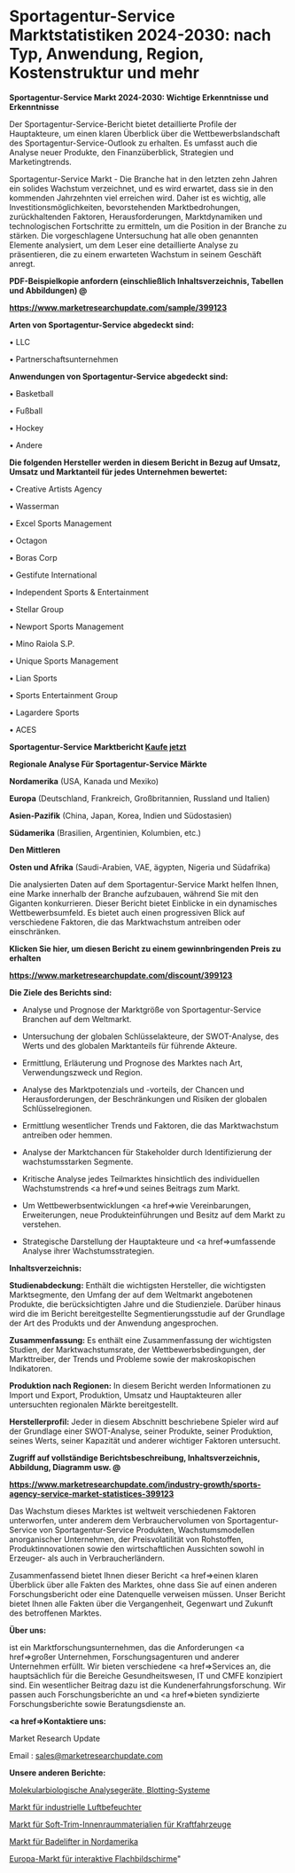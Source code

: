 # Sportagentur-Service Marktstatistiken 2024-2030: nach Typ, Anwendung, Region, Kostenstruktur und mehr

<strong>Sportagentur-Service Markt 2024-2030: Wichtige Erkenntnisse und Erkenntnisse</strong>

Der Sportagentur-Service-Bericht bietet detaillierte Profile der Hauptakteure, um einen klaren Überblick über die Wettbewerbslandschaft des Sportagentur-Service-Outlook zu erhalten. Es umfasst auch die Analyse neuer Produkte, den Finanzüberblick, Strategien und Marketingtrends.

Sportagentur-Service Markt - Die Branche hat in den letzten zehn Jahren ein solides Wachstum verzeichnet, und es wird erwartet, dass sie in den kommenden Jahrzehnten viel erreichen wird. Daher ist es wichtig, alle Investitionsmöglichkeiten, bevorstehenden Marktbedrohungen, zurückhaltenden Faktoren, Herausforderungen, Marktdynamiken und technologischen Fortschritte zu ermitteln, um die Position in der Branche zu stärken. Die vorgeschlagene Untersuchung hat alle oben genannten Elemente analysiert, um dem Leser eine detaillierte Analyse zu präsentieren, die zu einem erwarteten Wachstum in seinem Geschäft anregt.



<strong><b>PDF-Beispielkopie anfordern (einschließlich Inhaltsverzeichnis, Tabellen und Abbildungen) @ </b></strong>

<strong><a href=https://www.marketresearchupdate.com/sample/399123>

<strong>https://www.marketresearchupdate.com/sample/399123</u></a></strong></strong>



<strong>Arten von Sportagentur-Service abgedeckt sind:</strong>

• LLC

• Partnerschaftsunternehmen



<strong>Anwendungen von Sportagentur-Service abgedeckt sind:</strong>

• Basketball

• Fußball

• Hockey

• Andere



<strong>Die folgenden Hersteller werden in diesem Bericht in Bezug auf Umsatz, Umsatz und Marktanteil für jedes Unternehmen bewertet:</strong>

• Creative Artists Agency

• Wasserman

• Excel Sports Management

• Octagon

• Boras Corp

• Gestifute International

• Independent Sports & Entertainment

• Stellar Group

• Newport Sports Management

• Mino Raiola S.P.

• Unique Sports Management

• Lian Sports

• Sports Entertainment Group

• Lagardere Sports

• ACES



<strong>Sportagentur-Service Marktbericht <a href=https://www.marketresearchupdate.com/buynow/399123>Kaufe jetzt</a></strong>



<strong>Regionale Analyse Für Sportagentur-Service Märkte</strong>



<strong>Nordamerika</strong> (USA, Kanada und Mexiko)



<strong>Europa</strong> (Deutschland, Frankreich, Großbritannien, Russland und Italien)



<strong>Asien-Pazifik</strong> (China, Japan, Korea, Indien und Südostasien)



<strong>Südamerika</strong> (Brasilien, Argentinien, Kolumbien, etc.)



<strong>Den Mittleren</strong> 

<strong>Osten und Afrika</strong> (Saudi-Arabien, VAE, ägypten, Nigeria und Südafrika)

Die analysierten Daten auf dem Sportagentur-Service Markt helfen Ihnen, eine Marke innerhalb der Branche aufzubauen, während Sie mit den Giganten konkurrieren. Dieser Bericht bietet Einblicke in ein dynamisches Wettbewerbsumfeld. Es bietet auch einen progressiven Blick auf verschiedene Faktoren, die das Marktwachstum antreiben oder einschränken.



<strong>Klicken Sie hier, um diesen Bericht zu einem gewinnbringenden Preis zu erhalten
</strong>

<strong><a href=https://www.marketresearchupdate.com/discount/399123>https://www.marketresearchupdate.com/discount/399123</b></u></strong></a>



<strong>Die Ziele des Berichts sind:</strong>

- Analyse und Prognose der Marktgröße von Sportagentur-Service Branchen auf dem Weltmarkt.

- Untersuchung der globalen Schlüsselakteure, der SWOT-Analyse, des Werts und des globalen Marktanteils für führende Akteure.

- Ermittlung, Erläuterung und Prognose des Marktes nach Art, Verwendungszweck und Region.

- Analyse des Marktpotenzials und -vorteils, der Chancen und Herausforderungen, der Beschränkungen und Risiken der globalen Schlüsselregionen.

- Ermittlung wesentlicher Trends und Faktoren, die das Marktwachstum antreiben oder hemmen.

- Analyse der Marktchancen für Stakeholder durch Identifizierung der wachstumsstarken Segmente.

- Kritische Analyse jedes Teilmarktes hinsichtlich des individuellen Wachstumstrends <a href=>und</a> seines Beitrags zum Markt.

- Um Wettbewerbsentwicklungen <a href=>wie</a> Vereinbarungen, Erweiterungen, neue Produkteinführungen und Besitz auf dem Markt zu verstehen.

- Strategische Darstellung der Hauptakteure und <a href=>umfas</a>sende Analyse ihrer Wachstumsstrategien.



<strong>Inhaltsverzeichnis:</strong>



<strong>Studienabdeckung:</strong> Enthält die wichtigsten Hersteller, die wichtigsten Marktsegmente, den Umfang der auf dem Weltmarkt angebotenen Produkte, die berücksichtigten Jahre und die Studienziele. Darüber hinaus wird die im Bericht bereitgestellte Segmentierungsstudie auf der Grundlage der Art des Produkts und der Anwendung angesprochen.



<strong>Zusammenfassung:</strong> Es enthält eine Zusammenfassung der wichtigsten Studien, der Marktwachstumsrate, der Wettbewerbsbedingungen, der Markttreiber, der Trends und Probleme sowie der makroskopischen Indikatoren.



<strong>Produktion nach Regionen:</strong> In diesem Bericht werden Informationen zu Import und Export, Produktion, Umsatz und Hauptakteuren aller untersuchten regionalen Märkte bereitgestellt.



<strong>Herstellerprofil:</strong> Jeder in diesem Abschnitt beschriebene Spieler wird auf der Grundlage einer SWOT-Analyse, seiner Produkte, seiner Produktion, seines Werts, seiner Kapazität und anderer wichtiger Faktoren untersucht.



<strong><b>Zugriff auf vollständige Berichtsbeschreibung, Inhaltsverzeichnis, Abbildung, Diagramm usw. @ </b></strong>

<strong><a href=https://www.marketresearchupdate.com/industry-growth/sports-agency-service-market-statistices-399123>https://www.marketresearchupdate.com/industry-growth/sports-agency-service-market-statistices-399123</a></strong>

Das Wachstum dieses Marktes ist weltweit verschiedenen Faktoren unterworfen, unter anderem dem Verbrauchervolumen von Sportagentur-Service von Sportagentur-Service Produkten, Wachstumsmodellen anorganischer Unternehmen, der Preisvolatilität von Rohstoffen, Produktinnovationen sowie den wirtschaftlichen Aussichten sowohl in Erzeuger- als auch in Verbraucherländern.

Zusammenfassend bietet Ihnen dieser Bericht <a href=>einen</a> klaren Überblick über alle Fakten des Marktes, ohne dass Sie auf einen anderen Forschungsbericht oder eine Datenquelle verweisen müssen. Unser Bericht bietet Ihnen alle Fakten über die Vergangenheit, Gegenwart und Zukunft des betroffenen Marktes.



<strong>Über uns:</strong>

 ist ein Marktforschungsunternehmen, das die Anforderungen <a href=>großer</a> Unternehmen, Forschungsagenturen und anderer Unternehmen erfüllt. Wir bieten verschiedene <a href=>Services</a> an, die hauptsächlich für die Bereiche Gesundheitswesen, IT und CMFE konzipiert sind. Ein wesentlicher Beitrag dazu ist die Kundenerfahrungsforschung. Wir passen auch Forschungsberichte an und <a href=>bieten</a> syndizierte Forschungsberichte sowie Beratungsdienste an.



<strong><a href=>Kontaktiere uns:</a></strong>

Market Research Update

Email : sales@marketresearchupdate.com



<strong>Unsere anderen Berichte:</strong>

<a href=https://www.linkedin.com/pulse/molecular-biology-analyzers-blotting-systems>Molekularbiologische Analysegeräte, Blotting-Systeme</a>

<a href=https://www.linkedin.com/pulse/industrial-humidifiers-market-growth-possibilities-analysis>Markt für industrielle Luftbefeuchter</a>

<a href=https://www.linkedin.com/pulse/automotive-soft-trim-interior-materials-market-2023-analysis>Markt für Soft-Trim-Innenraummaterialien für Kraftfahrzeuge</a>

<a href=https://www.linkedin.com/pulse/north-america-bath-lifters-market-2023-data>Markt für Badelifter in Nordamerika</a>

<a href=https://www.linkedin.com/pulse/europe-interactive-flat-panel-market-2023-2030-growth>Europa-Markt für interaktive Flachbildschirme</a>"
